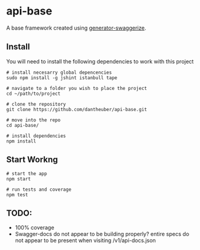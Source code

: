 # api-base

A base framework created using [generator-swaggerize](https://github.com/krakenjs/generator-swaggerize).


## Install
You will need to install the following dependencies to work with this project

```shell
# install necesarry global depencencies
sudo npm install -g jshint istanbull tape

# navigate to a folder you wish to place the project
cd ~/path/to/project

# clone the repository
git clone https://github.com/dantheuber/api-base.git

# move into the repo
cd api-base/

# install dependencies
npm install
```


## Start Workng
```shell
# start the app
npm start

# run tests and coverage
npm test
```

## TODO:
- 100% coverage
- Swagger-docs do not appear to be building properly? entire specs do not appear to be present when visiting /v1/api-docs.json
